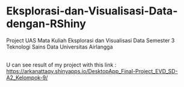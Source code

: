 # Eksplorasi-dan-Visualisasi-Data-dengan-RShiny
Project UAS Mata Kuliah Eksplorasi dan Visualisasi Data Semester 3 Teknologi Sains Data Universitas Airlangga <br><br>

U can see result of my project with this link : https://arkanattaqy.shinyapps.io/DesktopApp_Final-Project_EVD_SD-A2_Kelompok-9/
